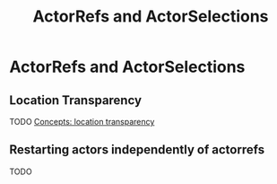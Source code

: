 ﻿---
layout: docs.hbs
title: ActorRefs and ActorSelections
---

# ActorRefs and ActorSelections

## Location Transparency

TODO
[Concepts: location transparency](concepts/location-transparency)

## Restarting actors independently of actorrefs

TODO